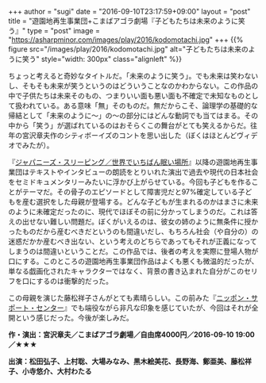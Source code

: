 +++
author = "sugi"
date = "2016-09-10T23:17:59+09:00"
layout = "post"
title = "遊園地再生事業団+こまばアゴラ劇場『子どもたちは未来のように笑う』"
type = "post"
image = "https://asharpminor.com/images/play/2016/kodomotachi.jpg"
+++
{{% figure src="/images/play/2016/kodomotachi.jpg" alt="子どもたちは未来のように笑う" style="width: 300px" class="alignleft" %}}

ちょっと考えると奇妙なタイトルだ。「未来のように笑う」。でも未来は笑わないし、そもそも未来が笑うというのはどういうことなのかわからない。この作品の中で子供たちは未来そのもの、つまりいい面も悪い面も不確定で未知なものとして扱われている。ある意味「無」そのものだ。無だからこそ、論理学の基礎的な帰結として「未来のように〜」の〜の部分にはどんな動詞でも当てはまる。その中から「笑う」が選ばれているのはおそらくこの舞台がとても笑えるからだ。往年の宮沢章夫作のシティボーイズのコントを思い出した（ぼくはほとんどヴィデオでみたが）。


『[ジャパニーズ・スリーピング／世界でいちばん眠い場所](/play/2275/)』以降の遊園地再生事業団はテキストやインタビューの朗読をとりいれた演出で過去や現代の日本社会をセミドキュメンタリーみたいに浮かび上がらせている。今回も子どもを作ることがテーマだ。その骨子のエピソードとして障害児だと97%確定している子どもを産む選択をした母親が登場する。どんな子どもが生まれるのかはまさに未来のように未確定だったのに、現代でほぼその前に分かってしまうのだ。これは答えの出せない難しい問題だ。ぼくがいえるのは、彼女の姉のように無条件に授かったものだから産むべきだというのも間違いだし、もちろん社会（や自分の）の迷惑だかか産むべき出ない、という考えのどちらであってもそれが正義になってしまうのは間違いということだ。この作品では、後者の考えを実際に登場人物が口にする。このところの遊園地再生事業団作品はよくも悪くも微温的だったが、単なる戯画化されたキャラクターではなく、背景の書き込まれた自分がこのセリフを口にするのは衝撃的だった。

この母親を演じた藤松祥子さんがとても素晴らしい。この前みた『[ニッポン・サポート・センター](/play/2016-07-09-nipponsupportcenter/)』でも端役ながら非凡な印象を感じていたが、今回はそれが全開という感じだった。今後が楽しみだ。

**作・演出：宮沢章夫／こまばアゴラ劇場／自由席4000円／2016-09-10 19:00／★★★**

**出演：松田弘子、上村聡、大場みなみ、黒木絵美花、長野海、鄭亜美、藤松祥子、小寺悠介、大村わたる**
